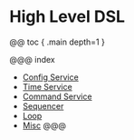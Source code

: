 # High Level DSL

@@ toc { .main depth=1 }

@@@ index
* [Config Service](services/config-service.md)
* [Time Service](services/time-service.md)
* [Command Service](services/command-service.md)
* [Sequencer](rich-sequencer.md)
* [Loop](loop.md)
* [Misc](misc.md)
@@@